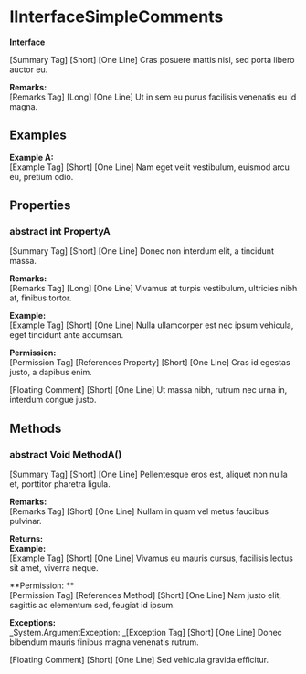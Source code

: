 # IInterfaceSimpleComments

**Interface**  
  
[Summary Tag] [Short] [One Line] Cras posuere mattis nisi, sed porta libero auctor eu.

**Remarks:**  
[Remarks Tag] [Long] [One Line] Ut in sem eu purus facilisis venenatis eu id magna.

## Examples

**Example A:**  
[Example Tag] [Short] [One Line] Nam eget velit vestibulum, euismod arcu eu, pretium odio.

## Properties

### abstract int PropertyA

[Summary Tag] [Short] [One Line] Donec non interdum elit, a tincidunt massa.

**Remarks:**  
[Remarks Tag] [Long] [One Line] Vivamus at turpis vestibulum, ultricies nibh at, finibus tortor.

**Example:**  
[Example Tag] [Short] [One Line] Nulla ullamcorper est nec ipsum vehicula, eget tincidunt ante accumsan.

**Permission:**  
[Permission Tag] [References Property] [Short] [One Line] Cras id egestas justo, a dapibus enim.

[Floating Comment] [Short] [One Line] Ut massa nibh, rutrum nec urna in, interdum congue justo.

## Methods

### abstract Void MethodA()

[Summary Tag] [Short] [One Line] Pellentesque eros est, aliquet non nulla et, porttitor pharetra ligula.

**Remarks:**  
[Remarks Tag] [Short] [One Line] Nullam in quam vel metus faucibus pulvinar.

**Returns:**  
**Example:**  
[Example Tag] [Short] [One Line] Vivamus eu mauris cursus, facilisis lectus sit amet, viverra neque.

**Permission: **  
[Permission Tag] [References Method] [Short] [One Line] Nam justo elit, sagittis ac elementum sed, feugiat id ipsum.

**Exceptions:**  
_System.ArgumentException: _[Exception Tag] [Short] [One Line] Donec bibendum mauris finibus magna venenatis rutrum.

[Floating Comment] [Short] [One Line] Sed vehicula gravida efficitur.

